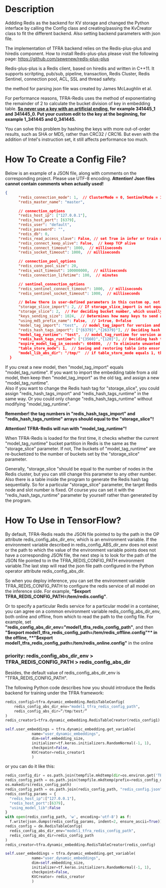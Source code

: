 # Description

Addding Redis as the backend for KV storage and changed the Python interface by calling the Config class 
and creating/passing the KvCreator class to fit the different backend. Also setting backend parameters with json file.

The implementation of TFRA backend relies on the Redis-plus-plus and hiredis component. 
How to install Redis-plus-plus please visit the following page:
https://github.com/sewenew/redis-plus-plus

Redis-plus-plus is a Redis client, based on hiredis and written in C++11. 
It supports scritpting, pub/sub, pipeline, transaction, Redis Cluster, Redis Sentinel, connection pool, ACL, SSL and thread safety.

the method for parsing json file was created by James McLaughlin et al.  

For performance reasons, TFRA-Redis uses the method of exponentiating the remainder of 2 to calculate the bucket 
division of key in embedding table. **<u>So never use a key with an artificial ending,</u> for example 341445_1 and 341445_0. 
Put your custom edit to the key at the beginning, for example 1_341445 and 0_341445.**  

You can solve this problem by hashing the keys with more out-of-order results, such as SHA or MD5, rather than 
CRC32 / CRC16. But even with the addition of Intel's instruction set, it still affects performance too much.

# How To Create a Config File?
Below is an example of a JSON file, along with comments on the corresponding project. Please use UTF-8 encoding.
**Attention! Json files cannot contain comments when actually used!**
```json
{
      "redis_connection_mode": 1,  // ClusterMode = 0, SentinelMode = 1, StreamMode = 2
      "redis_master_name": "master",

      // connection_options
      "redis_host_ip": ["127.0.0.1"],
      "redis_host_port": [6379],
      "redis_user": "default",
      "redis_password": "",
      "redis_db": 0,
      "redis_read_access_slave": False, // set True in infer or train mode if you like
      "redis_connect_keep_alive": False,  // keep TCP alive
      "redis_connect_timeout": 1000,  // milliseconds
      "redis_socket_timeout": 1000,  // milliseconds

      // connection_pool_options
      "redis_conn_pool_size": 20,
      "redis_wait_timeout": 100000000,  // milliseconds
      "redis_connection_lifetime": 100,  // minutes

      // sentinel_connection_options
      "redis_sentinel_connect_timeout": 1000,  // milliseconds
      "redis_sentinel_socket_timeout": 1000,  // milliseconds

      // Below there is user-defined parameters in this custom op, not Redis setting parameters
      "storage_slice_import": 2, // If storage_slice_import is not equal to storage_slice, rehash will happen.
      "storage_slice": 2,  // For deciding bucket number, which usually is how many Redis instance may be used in the trainning.
      "keys_sending_size": 1024,  // Determines how many keys to send at a time for performance tuning
      "using_md5_prefix_name": False,  // 1=true, 0=false
      "model_tag_import": "test",  // model_tag_import for version and any other information from last time.
      "redis_hash_tags_import": ["{6379}","{26379}"], // Deciding hash tag for every bucket from last time, Note that the hash tag must be wrapped in curly braces {}.
      "model_tag_runtime": "test",  // model_tag_runtime for version and any other information for now.
      "redis_hash_tags_runtime": ["{3560}","{120}"], // Deciding hash tag for every bucket for now, Note that the hash tag must be wrapped in curly braces {}.
      "expire_model_tag_in_seconds": 604800,  // To eliminate unwanted model versions in Redis to ensure sufficient storage space.
      "table_store_mode": 1,  // Saving and restoring table into ensor in TF savedmodel variable file, table_store_mode = 0; Saving and restoring table into redis rdb file in model_lib_abs_dir, table_store_mode = 1; Saving and restoring nothing, keeping data in redis servers, table_store_mode = 2.
      "model_lib_abs_dir": "/tmp/"  // if table_store_mode equals 1, then it will try to save or resoter table from model_lib_abs_dir which has been mounted in system
  }
```
If you creat a new model, then "model_tag_import" equals "model_tag_runtime". If you want to import the embedding table 
from a old model, then keep then "model_tag_import" as the old tag, and assign a new "model_tag_runtime".  
Also if you want to change the Redis hash tag for "storage_slice", you could assign "redis_hash_tags_import" and 
"redis_hash_tags_runtime" in the same way. Or you could only change "redis_hash_tags_runtime" without modifying "model_tag_runtime".

**Remember! the tag numbers in "redis_hash_tags_import" and "redis_hash_tags_runtime" arrays should equal to the "storage_slice"!**

**Attention! TFRA-Redis will run with "model_tag_runtime"!**

When TFRA-Redis is loaded for the first time, it checks whether the current "model_tag_runtime" bucket partition 
in Redis is the same as the "storage_slice" parameter. If not, The buckets of "model_tag_runtime" are re-bucketized 
to the number of buckets set by the "storage_slice" parameter. 

Generally, "storage_slice "should be equal to the number of nodes in the Redis cluster, but you can still change this parameter 
to any other number. Also there is a table inside the program to generate the Redis hash tag sequentially. So for a particular "storage_slice" parameter, 
the target Redis node and slot number is fixed. Of course you can set it with the "redis_hash_tags_runtime" parameter by yourself rather than generated by the program.
  
# How To Use in TensorFlow?
By default, TFRA-Redis reads the JSON file pointed to by the path in the OP attribute redis_config_abs_dir_env, which is an environment variable.
If the environment variable described in redis_config_ABS_dir_env does not exist or the path to which the value of the environment variable points does not have a corresponding JSON file, 
the next step is to look for the path of the JSON file pointed to in the TFRA_REDIS_CONFIG_PATH environment variable.The last step will read the json file path configured in the Python operator attribute redis_config_abs_dir.  

So when you deploy inference, you can set the environment variable TFRA_REDIS_CONFIG_PATH to configure the redis service of all model on the inference side. For example, **"$export TFRA_REDIS_CONFIG_PATH=/tem/redis.config"**.  

Or to specify a particular Redis service for a particular model in a container, you can agree on a common environment variable redis_config_abs_dir_env, both online and offline, from which to read the path to the config file.
For example, set **"redis_config_abs_dir_env="model1_tfra_redis_config_path"**, and then   
**"$export model1_tfra_redis_config_path=/tem/redis_offline.config"** in the offline,  
**"$export model1_tfra_redis_config_path=/tem/redis_online.config"** in the online

### priority: redis_config_abs_dir_env > TFRA_REDIS_CONFIG_PATH > redis_config_abs_dir
  
Besides, the default value of redis_config_abs_dir_env is "TFRA_REDIS_CONFIG_PATH".

The following Python code describes how you should introduce the Redis backend 
for training under the TFRA framework:

```python
redis_config1=tfra.dynamic_embedding.RedisTableConfig(
    redis_config_abs_dir_env="model1_tfra_redis_config_path",
    redis_config_abs_dir=“/tmp/test/”
)
redis_creator1=tfra.dynamic_embedding.RedisTableCreator(redis_config1)

self.user_embeddings = tfra.dynamic_embedding.get_variable(
            name="user_dynamic_embeddings",
            dim=self.embedding_size,
            initializer=tf.keras.initializers.RandomNormal(-1, 1),
            checkpoint=False,
            KVCreator=redis_creator1
            )
```

or you can do it like this:

```python
redis_config_dir = os.path.join(tempfile.mkdtemp(dir=os.environ.get('TEST_TMPDIR')), "save_restore")
redis_config_path = os.path.join(tempfile.mkdtemp(prefix=redis_config_dir), "hash")
os.makedirs(redis_config_path)
redis_config_path = os.path.join(redis_config_path, "redis_config.json")
redis_config_params = {
  "redis_host_ip":["127.0.0.1"],
  "redis_host_port":[6379],
  "using_model_lib":False
}
with open(redis_config_path, 'w', encoding='utf-8') as f:
  f.write(json.dumps(redis_config_params, indent=2, ensure_ascii=True))
redis_config = de.RedisTableConfig(
  redis_config_abs_dir_env="model1_tfra_redis_config_path",
  redis_config_abs_dir=redis_config_path
)
redis_creator=tfra.dynamic_embedding.RedisTableCreator(redis_config)

self.user_embeddings = tfra.dynamic_embedding.get_variable(
            name="user_dynamic_embeddings",
            dim=self.embedding_size,
            initializer=tf.keras.initializers.RandomNormal(-1, 1),
            checkpoint=False,
            KVCreator= redis_creator
            )
```